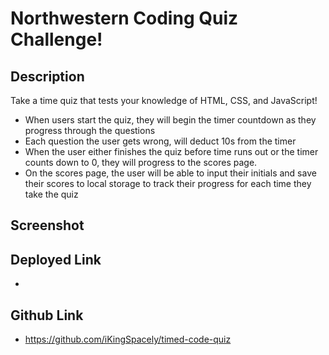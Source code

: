 # Northwestern Coding Quiz Challenge!

## Description
Take a time quiz that tests your knowledge of HTML, CSS, and JavaScript!
- When users start the quiz, they will begin the timer countdown as they progress through the questions
- Each question the user gets wrong, will deduct 10s from the timer
- When the user either finishes the quiz before time runs out or the timer counts down to 0, they will progress to the scores page.
- On the scores page, the user will be able to input their initials and save their scores to local storage to track their progress for each time they take the quiz

## Screenshot


## Deployed Link
- 

## Github Link
- https://github.com/iKingSpacely/timed-code-quiz
